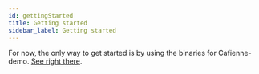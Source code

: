 ```yaml
---
id: gettingStarted
title: Getting started
sidebar_label: Getting started 
---
```


For now, the only way to get started is by using the binaries for Cafienne-demo. [See right there](ObtainingCafDemo.md).
